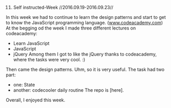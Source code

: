11. Self instructed-Week //2016.09.19-2016.09.23//

In this week we had to continue to learn the design patterns and start to get to know  the JavaScript programming language. (www.codeacademy.com) 
At the begging od the week I made three different lectures on codeacademy:
- Learn JavaScript
- JavaScript
- jQuery
Among them I got to like the jQuery thanks to codeacademy, where the tasks were very cool. :)

Then came the design patterns.
Uhm, so it is very useful. The task had two part:
- one: State 
- another: codecooler daily routine
The repo is [here].


Overall, I enjoyed this week.
